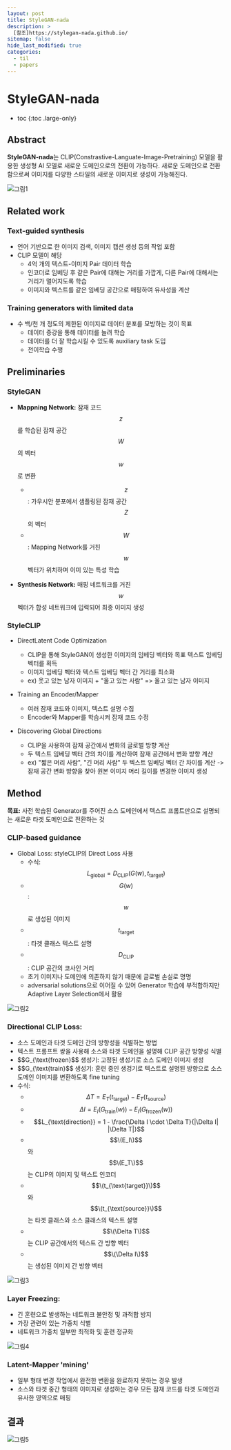 ```yaml
---
layout: post
title: StyleGAN-nada
description: >
  [참조]https://stylegan-nada.github.io/
sitemap: false
hide_last_modified: true
categories:
  - til
  - papers
---
```


# StyleGAN-nada

* toc
{:toc .large-only}

## Abstract

**StyleGAN-nada**는 CLIP(Constrastive-Languate-Image-Pretraining) 모델을 활용한 생성형 AI 모델로 새로운 도메인으로의 전환이 가능하다. 새로운 도메인으로 전환함으로써 이미지를 다양한 스타일의 새로운 이미지로 생성이 가능해진다.

![그림1](/assets/img/papers/stylegan_ex.png)

## Related work

### Text-guided synthesis

- 언어 기반으로 한 이미지 검색, 이미지 캡션 생성 등의 작업 포함
- CLIP 모델이 해당
  - 4억 개의 텍스트-이미지 Pair 데이터 학습
  - 인코더로 임베딩 후 같은 Pair에 대해는 거리를 가깝게, 다른 Pair에 대해서는 거리가 멀어지도록 학습
  - 이미지와 텍스트를 같은 임베딩 공간으로 매핑하여 유사성을 계산

### Training generators with limited data

- 수 백/천 개 정도의 제한된 이미지로 데이터 분포를 모방하는 것이 목표
  - 데이터 증강을 통해 데이터를 늘려 학습
  - 데이터를 더 잘 학습시킬 수 있도록 auxiliary task 도입
  - 전이학습 수행

## Preliminaries

### StyleGAN

- **Mappning Network:** 잠재 코드 $$z$$ 를 학습된 잠재 공간 $$W$$의 벡터 $$w$$로 변환
  - $$z$$: 가우시안 분포에서 샘플링된 잠재 공간 $$Z$$의 벡터
  - $$W$$: Mapping Network를 거친 $$w$$ 벡터가 위치하며 이미 있는 특성 학습

- **Synthesis Network:** 매핑 네트워크를 거진 $$w$$ 벡터가 합성 네트워크에 입력되어 최종 이미지 생성

### StyleCLIP

- DirectLatent Code Optimization
  - CLIP을 통해 StyleGAN이 생성한 이미지의 임베딩 벡터와 목표 텍스트 임베딩 벡터를 획득 
  - 이미지 임베딩 벡터와 텍스트 임베딩 벡터 간 거리를 최소화
  - ex) 웃고 있는 남자 이미지 + "울고 있는 사람" => 울고 있는 남자 이미지

- Training an Encoder/Mapper
  - 여러 잠재 코드와 이미지, 텍스트 설명 수집
  - Encoder와 Mapper를 학습시켜 잠재 코드 수정

- Discovering Global Directions
  - CLIP을 사용하여 잠재 공간에서 변화의 글로벌 방향 계산
  - 두 텍스트 임베딩 벡터 간의 차이를 계산하여 잠재 공간에서 변화 방향 계산
  - ex) "짧은 머리 사람", "긴 머리 사람" 두 텍스트 임베딩 벡터 간 차이를 계산 -> 잠재 공간 변화 방향을 찾아 원본 이미지 머리 길이를 변경한 이미지 생성

## Method

**목표:** 사전 학습된 Generator를 주어진 소스 도메인에서 텍스트 프롬트만으로 설명되는 새로운 타겟 도메인으로 전환하는 것

### CLIP-based guidance

- Global Loss: styleCLIP의 Direct Loss 사용
  - 수식: $$L_{\text{global}} = D_{\text{CLIP}} (G(w), t_{\text{target}})$$
  - $$G(w)$$: $$w$$로 생성된 이미지
  - $$t_{\text{target}}$$: 타겟 클래스 텍스트 설명
  - $$D_{\text{CLIP}}$$: CLIP 공간의 코사인 거리
  - 초기 이미지나 도메인에 의존하지 않기 때문에 글로벌 손실로 명명
  - adversarial solutions으로 이어질 수 있어 Generator 학습에 부적합하지만 Adaptive Layer Selection에서 활용

![그림2](/assets/img/papers/stylegan_arch.png)

### Directional CLIP Loss: 
- 소스 도메인과 타겟 도메인 간의 방향성을 식별하는 방법
- 텍스트 프롬프트 쌍을 사용해 소스와 타겟 도메인을 설명해 CLIP 공간 방향성 식별
- $$G_{\text{frozen}$$ 생성기: 고정된 생성기로 소스 도메인 이미지 생성
- $$G_{\text{train}$$ 생성기: 훈련 중인 생겅기로 텍스트로 설명된 방향으로 소스 도메인 이미지를 변환하도록 fine tuning
- 수식:
  - $$\Delta T = E_T(t_{\text{target}}) - E_T(t_{\text{source}})$$
  - $$\Delta I = E_I(G_{\text{train}}(w)) - E_I(G_{\text{frozen}}(w))$$
  - $$L_{\text{direction}} = 1 - \frac{\Delta I \cdot \Delta T}{|\Delta I| |\Delta T|}$$
  - $$\(E_I\)$$와 $$\(E_T\)$$는 CLIP의 이미지 및 텍스트 인코더
  - $$\(t_{\text{target}}\)$$와 $$\(t_{\text{source}}\)$$는 타겟 클래스와 소스 클래스의 텍스트 설명
  - $$\(\Delta T\)$$는 CLIP 공간에서의 텍스트 간 방향 벡터
  - $$\(\Delta I\)$$는 생성된 이미지 간 방향 벡터

![그림3](/assets/img/papers/clip_direction.png)

### Layer Freezing:

- 긴 훈련으로 발생하는 네트워크 불안정 및 과적합 방지
- 가장 관련이 있는 가중치 식별
- 네트워크 가중치 일부만 최적화 및 훈련 정규화

![그림4](/assets/img/papers/layer_freezing.png)

### Latent-Mapper 'mining'

- 일부 형태 변경 작업에서 완전한 변환을 완료하지 못하는 경우 발생
- 소스와 타겟 중간 형태의 이미지로 생성하는 경우 모든 잠재 코드를 타겟 도메인과 유사한 영역으로 매핑

## 결과

![그림5](/assets/img/papers/stylegan_result.png)
